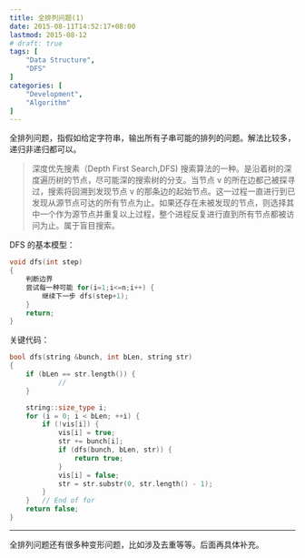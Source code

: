```yaml
---
title: 全排列问题(1)
date: 2015-08-11T14:52:17+08:00
lastmod: 2015-08-12
# draft: true
tags: [
    "Data Structure",
    "DFS"
]
categories: [
    "Development",
    "Algorithm"
]
---
```


全排列问题，指假如给定字符串，输出所有子串可能的排列的问题。解法比较多，递归非递归都可以。

> 深度优先搜素（Depth First Search,DFS)
> 搜索算法的一种。是沿着树的深度遍历树的节点，尽可能深的搜索树的分支。当节点 v 的所在边都己被探寻过，搜索将回溯到发现节点 v 的那条边的起始节点。这一过程一直进行到已发现从源节点可达的所有节点为止。如果还存在未被发现的节点，则选择其中一个作为源节点并重复以上过程，整个进程反复进行直到所有节点都被访问为止。属于盲目搜索。

DFS 的基本模型：

```c++
void dfs(int step)
{
    判断边界
    尝试每一种可能 for(i=1;i<=n;i++) {
        继续下一步 dfs(step+1);
    }
    return;
}
```

关键代码：

```c++
bool dfs(string &bunch, int bLen, string str)
{
    if (bLen == str.length()) {
            //
    }

    string::size_type i;
    for (i = 0; i < bLen; ++i) {
        if (!vis[i]) {
            vis[i] = true;
            str += bunch[i];
            if (dfs(bunch, bLen, str)) {
                return true;
            }
            vis[i] = false;
            str = str.substr(0, str.length() - 1);
        }
    }   // End of for
    return false;
}
```

---

全排列问题还有很多种变形问题，比如涉及去重等等。后面再具体补充。
